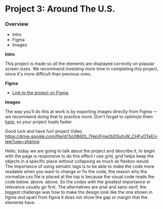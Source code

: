# Project 3: Around The U.S.

### Overview

- Intro
- Figma
- Images

**Intro**

This project is made so all the elements are displayed correctly on popular screen sizes. We recommend investing more time in completing this project, since it's more difficult than previous ones.

**Figma**

- [Link to the project on Figma](https://www.figma.com/file/ii4xxsJ0ghevUOcssTlHZv/Sprint-3%3A-Around-the-US?node-id=0%3A1)

**Images**

The way you'll do this at work is by exporting images directly from Figma — we recommend doing that to practice more. Don't forget to optimize them [here](https://tinypng.com/), so your project loads faster.

Good luck and have fun!
project Video
https://drive.google.com/file/d/1sUtB6Dt_7HeUFme2bDSufuW_CHFxOTeE/view?usp=sharing

Hello, today we are going to talk about the project and describe it, to begin with the page is responsive to do this effect I use grid, grid helps keep the objects in a specific place without collapsing as much as flexbox would. The importance of using sematic tags is to be able to make the code more readable when you want to change or fix the code, the reason why the normalize.css file is placed at the top is because the visual code reads the code below. above. above. So the codes with the greatest importance or relevance usually go first. The alternatives are arial and sans-serif, the biggest challenge was how to make the design look like the one shown in figma and apart from figma it does not show the gap or margin that the elements have.
